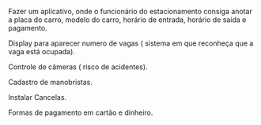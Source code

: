 Fazer um aplicativo, onde o funcionário do estacionamento consiga anotar a placa do carro, modelo do carro, horário de entrada,
horário de saída e pagamento.

Display para aparecer numero de vagas (  sistema em que reconheça que a vaga está ocupada).

Controle de câmeras ( risco de acidentes).

Cadastro de manobristas.

Instalar Cancelas.

Formas de pagamento em cartão e dinheiro.
